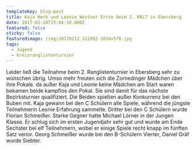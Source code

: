 ```yaml
---
templateKey: blog-post
title: Kaja Herb und Leonie Westner Erste beim 2. KRLT in Ebersberg
date: 2017-02-20T15:04:10.000Z
featured: false
sticky: false
featuredimage: /img/20170212_122902-1024x576.jpg
tags:
  - Jugend
  - Kreisranglistenturnier
---
```

Leider ließ die Teilnahme beim 2. Ranglistenturnier in Ebersberg sehr zu wünschen übrig. Umso mehr freuten sich die Zornedinger Mädchen über ihre Pokale. da außer Kaja und Leonie keine Mädchen am Start waren bekamen beide kampflos den Pokal. Sie sind damit für das nächste Bezirksturnier qualifiziert.  Die Beiden spielten außer Konkurrenz bei den Buben mit. Kaja gewann bei den C Schülern alle Spiele, während die jüngste Teilnehmerin Leonie Erfahrung sammelte. Dritter bei den C Schülern wurde Florian Schmeißer. Starke Gegner hatte Michael Lörner in der Jungen Klasse. Er  schlug sich im ersten Jugendjahr sehr gut und wurde am Ende Sechster bei elf Teilnehmern, wobei er einige Spiele recht knapp im fünften Satz verlor. Georg Schmeißer wurde bei den B-Schülern Vierter, Daniel Gräf wurde Siebter.
